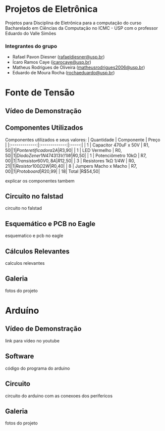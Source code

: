 # Projetos de Eletrônica
Projetos para Disciplina de Eletrônica para a computação do curso Bacharelado em Ciências da Computação no ICMC - USP com o professor Eduardo do Valle Simões
### Integrantes do grupo
 - Rafael Pavon Diesner (rafaeldiesner@usp.br)
 - Ícaro Ramos Caye (icarocaye@usp.br)
 - Matheus Rodrigues de Oliveira (matheusrodrigues2006@usp.br)
 - Eduardo de Moura Rocha (rochaeduardo@usp.br)

# Fonte de Tensão
## Vídeo de Demonstração
## Componentes Utilizados
Componentes utilizados e seus valores:
|  Quantidade   |  Componente   | Preço |
|:-------------:|:-------------:|:-----:|
| 1     | Capacitor 470uF x 50V | R$1,50|
| 1     | Ponte retificadora 2A | R$3,90|
| 1     | LED Vermelho          | R$0,50|
| 1  | Diodo Zener 1N4743 13V/1W| R$0,50|
| 1    | Potenciômetro 10kΩ     | R$7,00|
| 1 | Transistor 60V 0,8A       |R$12,50|
| 3 | Resistores 1kΩ 1/4W       | R$0,21|
| 1 | Resistor 100Ω 2W          | R$0,40|
| 8 | Jumpers Macho x Macho     | R$7,00|
| 1 | Protoboard                |R$20,99|
| 18| Total                     |R$54,50|

explicar os componentes tambem
## Circuito no falstad
circuito no falstad
## Esquemático e PCB no Eagle
esquematico e pcb no eagle
## Cálculos Relevantes
calculos relevantes
## Galeria
fotos do projeto


# Arduíno
## Vídeo de Demonstração
link para vídeo no youtube
## Software
código do programa do arduino
## Circuito
circuito do arduino com as conexoes dos perifericos
## Galeria
fotos do projeto
